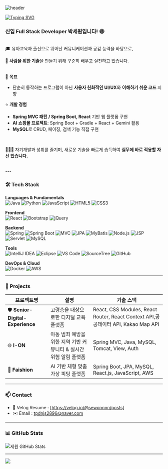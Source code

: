 <!--
**sewonnnn/sewonnnn** is a ✨ _special_ ✨ repository because its `README.md` (this file) appears on your GitHub profile.

Here are some ideas to get you started:

- 🔭 I’m currently working on ...
- 🌱 I’m currently learning ...
- 👯 I’m looking to collaborate on ...
- 🤔 I’m looking for help with ...
- 💬 Ask me about ...
- 📫 How to reach me: ...
- 😄 Pronouns: ...
- ⚡ Fun fact: ...
-->
![header](https://capsule-render.vercel.app/api?type=waving&color=FFCCCC&height=250&fontSize=50&animation=twinkling&text=Sewon's%20Github&fontColor=660000)
<!-- 간단한 인사말 -->

[![Typing SVG](https://readme-typing-svg.demolab.com?font=Fira+Code&weight=500&pause=1000&color=000000&width=435&lines=%F0%9F%91%8B+Hi+there!+I'm++Sewon+Park)](https://git.io/typing-svg)



<h3>신입 Full Stack Developer 박세원입니다! 😄</h3>
</br>
🎓 유아교육과 출신으로 뛰어난 커뮤니케이션과 공감 능력을 바탕으로,   

🙌 **사람을 위한 기술**을 만들기 위해 꾸준히 배우고 실천하고 있습니다.
</br>
</br>

📌 **목표** 
- 단순히 동작하는 프로그램이 아닌 **사용자 친화적인 UI/UX**와 **이해하기 쉬운 코드** 지향 

⭐ **개발 경험**  
- **Spring MVC 패턴 / Spring Boot, React** 기반 웹 플랫폼 구현  
- **AI 쇼핑몰 프로젝트**: Spring Boot + Gradle + React + Gemini 활용  
- **MySQL**로 CRUD, 페이징, 검색 기능 직접 구현

</br>

👩🏻‍💻 자기개발과 성취를 즐기며, 새로운 기술을 빠르게 습득하여 **실무에 바로 적용할 자신 있습니다.**

</br>
---

### 🛠️ Tech Stack


**Languages & Fundamentals**  
![Java](https://img.shields.io/badge/Java-F7DF1E?style=flat&logo=java&logoColor=white)
![Python](https://img.shields.io/badge/Python-3776AB?style=flat&logo=python&logoColor=white)
![JavaScript](https://img.shields.io/badge/JavaScript-F7DF1E?style=flat&logo=javascript&logoColor=white)
![HTML5](https://img.shields.io/badge/HTML5-E34F26?style=flat&logo=html5&logoColor=white)
![CSS3](https://img.shields.io/badge/CSS3-1572B6?style=flat&logo=css3&logoColor=white)

**Frontend**  
![React](https://img.shields.io/badge/React-61DAFB?style=flat&logo=react&logoColor=white)
![Bootstrap](https://img.shields.io/badge/Bootstrap-7952B3?style=flat&logo=bootstrap&logoColor=white)
![jQuery](https://img.shields.io/badge/jQuery-0769AD?style=flat&logo=jquery&logoColor=white)

**Backend**  
![Spring](https://img.shields.io/badge/Spring-6DB33F?style=flat&logo=spring&logoColor=white)
![Spring Boot](https://img.shields.io/badge/Spring%20Boot-6DB33F?style=flat&logo=spring&logoColor=white)
![MVC](https://img.shields.io/badge/MVC-Design%20Pattern-4B8BBE?style=flat&logo=appveyor&logoColor=white)
![JPA](https://img.shields.io/badge/JPA-FF6F00?style=flat&logo=java&logoColor=white)
![MyBatis](https://img.shields.io/badge/MyBatis-4479A1?style=flat&logo=mysql&logoColor=white)
![Node.js](https://img.shields.io/badge/Node.js-339933?style=flat&logo=node.js&logoColor=white)
![JSP](https://img.shields.io/badge/JSP-FF0033?style=flat&logo=java&logoColor=white)
![Servlet](https://img.shields.io/badge/Servlet-6DB33F?style=flat&logo=java&logoColor=white)
![MySQL](https://img.shields.io/badge/MySQL-4479A1?style=flat&logo=mysql&logoColor=white)

**Tools**  
![IntelliJ IDEA](https://img.shields.io/badge/IntelliJ%20IDEA-000000?style=flat&logo=intellij-idea&logoColor=white)
![Eclipse](https://img.shields.io/badge/Eclipse-2C2255?style=flat&logo=eclipse&logoColor=white)
![VS Code](https://img.shields.io/badge/VS%20Code-007ACC?style=flat&logo=visual-studio-code&logoColor=white)
![SourceTree](https://img.shields.io/badge/SourceTree-0052CC?style=flat&logo=sourcetree&logoColor=white)
![GitHub](https://img.shields.io/badge/GitHub-181717?style=flat&logo=github&logoColor=white)

**DevOps & Cloud**  
![Docker](https://img.shields.io/badge/Docker-2496ED?style=flat&logo=docker&logoColor=white)
![AWS](https://img.shields.io/badge/Amazon_AWS-232F3E?style=flat&logo=amazonaws&logoColor=white)

---

### 🧩 Projects

| 프로젝트명                    | 설명                                                      | 기술 스택                          |
| ----------------------------- | --------------------------------------------------------- | ---------------------------------- |
| 🛡️ **Senior-Digital-Experience**     | 고령층을 대상으로한 디지털 교육 플랫폼 | React, CSS Modules, React Router, React Context API,공공데이터 API, Kakao Map API |
| 🌐 **I-ON**  |아동 범죄 예방을 위한 지역 기반 커뮤니티 & 실시간 위험 알림 플랫폼            |  Spring MVC, Java, MySQL, Tomcat, View, Auth |
| 👕 **Faishion** | AI 기반 체형 맞춤 가상 피팅 플랫폼                        | Spring Boot, JPA, MySQL, React.js, JavaScript, AWS |


---

### 📫 Contact

- 📝 Velog Resume : [https://velog.io/@sewonnnn/posts]
- ✉️ Email : tpdnjs2896@naver.com

---

<!-- 깃허브 통계 -->

### 📊 GitHub Stats
![세원 GitHub Stats](https://github-readme-stats.vercel.app/api?username=githubUsername&show_icons=true&bg_color=ffffff&title_color=ffb6c1&icon_color=ff69b4&text_color=333333)



---



<img src="https://capsule-render.vercel.app/api?type=waving&color=F3D6D7&height=200&section=footer"/>
